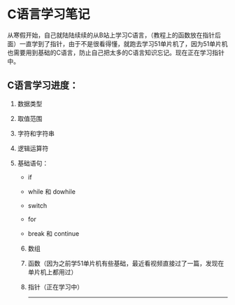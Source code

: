 # C语言学习笔记

从寒假开始，自己就陆陆续续的从B站上学习C语言，（教程上的函数放在指针后面）一直学到了指针，由于不是很看得懂，就跑去学习51单片机了，因为51单片机也需要用到基础的C语言，防止自己把太多的C语言知识忘记。现在正在学习指针中。

## C语言学习进度：

1. 数据类型

2. 取值范围

3. 字符和字符串

4. 逻辑运算符

5. 基础语句：

   + if

   + while 和 dowhile

   - switch

   -  for

   - break 和 continue

   

   6. 数组

   7. 函数（因为之前学51单片机有些基础，最近看视频直接过了一篇，发现在单片机上都用过）

   8. 指针（正在学习中）

      ***

      

      
   
   

